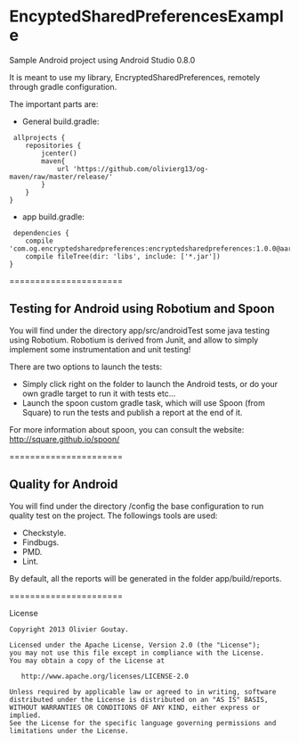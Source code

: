 EncyptedSharedPreferencesExample
======================

Sample Android project using Android Studio 0.8.0

It is meant to use my library, EncryptedSharedPreferences, remotely through gradle configuration.

The important parts are:

- General build.gradle:

```
 allprojects {
    repositories {
        jcenter()
        maven{
            url 'https://github.com/olivierg13/og-maven/raw/master/release/'
        }
    }
}
 ```
 
 - app build.gradle:
 
```
 dependencies {
    compile 'com.og.encryptedsharedpreferences:encryptedsharedpreferences:1.0.0@aar'
    compile fileTree(dir: 'libs', include: ['*.jar'])
}
```

======================

Testing for Android using Robotium and Spoon
-------
You will find under the directory app/src/androidTest some java testing using Robotium.
Robotium is derived from Junit, and allow to simply implement some instrumentation and unit testing!

There are two options to launch the tests:
- Simply click right on the folder to launch the Android tests, or do your own gradle target to run it with tests etc...
- Launch the spoon custom gradle task, which will use Spoon (from Square) to run the tests and publish a report at the end of it.

For more information about spoon, you can consult the website:
http://square.github.io/spoon/

======================

Quality for Android
-------
You will find under the directory /config the base configuration to run quality test on the project.
The followings tools are used:
 - Checkstyle.
 - Findbugs.
 - PMD.
 - Lint.
 
By default, all the reports will be generated in the folder app/build/reports.
 
======================

License

    Copyright 2013 Olivier Goutay.

    Licensed under the Apache License, Version 2.0 (the "License");
    you may not use this file except in compliance with the License.
    You may obtain a copy of the License at

       http://www.apache.org/licenses/LICENSE-2.0

    Unless required by applicable law or agreed to in writing, software
    distributed under the License is distributed on an "AS IS" BASIS,
    WITHOUT WARRANTIES OR CONDITIONS OF ANY KIND, either express or implied.
    See the License for the specific language governing permissions and
    limitations under the License.